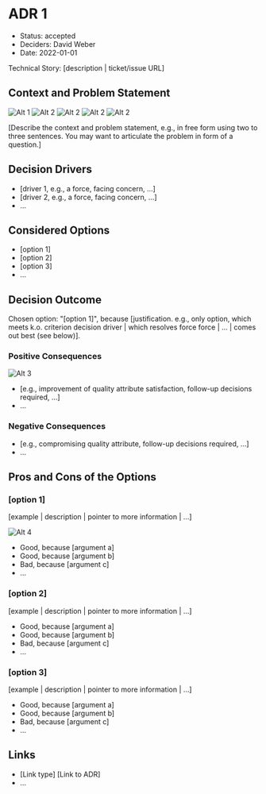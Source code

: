 # ADR 1

* Status: accepted
* Deciders: David Weber
* Date: 2022-01-01

Technical Story: [description | ticket/issue URL] <!-- optional -->

## Context and Problem Statement

![Alt 1](https://via.placeholder.com/150)
![Alt 2](https://via.placeholder.com/270)
![Alt 2](https://source.unsplash.com/Volo9FYUAzU/1620x1080)
![Alt 2](https://cdn.photoswipe.com/photoswipe-demo-images/photos/2/img-2500.jpg)
![Alt 2](https://cdn.photoswipe.com/photoswipe-demo-images/photos/3/img-2500.jpg)

[Describe the context and problem statement, e.g., in free form using two to three sentences. You may want to articulate the problem in form of a question.]

## Decision Drivers <!-- optional -->

* [driver 1, e.g., a force, facing concern, …]
* [driver 2, e.g., a force, facing concern, …]
* … <!-- numbers of drivers can vary -->

## Considered Options

* [option 1]
* [option 2]
* [option 3]
* … <!-- numbers of options can vary -->

## Decision Outcome

Chosen option: "[option 1]", because [justification. e.g., only option, which meets k.o. criterion decision driver | which resolves force force | … | comes out best (see below)].

### Positive Consequences <!-- optional -->

![Alt 3](https://via.placeholder.com/300)

* [e.g., improvement of quality attribute satisfaction, follow-up decisions required, …]
* …

### Negative Consequences <!-- optional -->

* [e.g., compromising quality attribute, follow-up decisions required, …]
* …

## Pros and Cons of the Options <!-- optional -->

### [option 1]

[example | description | pointer to more information | …] <!-- optional -->

![Alt 4](https://via.placeholder.com/450)

* Good, because [argument a]
* Good, because [argument b]
* Bad, because [argument c]
* … <!-- numbers of pros and cons can vary -->

### [option 2]

[example | description | pointer to more information | …] <!-- optional -->

* Good, because [argument a]
* Good, because [argument b]
* Bad, because [argument c]
* … <!-- numbers of pros and cons can vary -->

### [option 3]

[example | description | pointer to more information | …] <!-- optional -->

* Good, because [argument a]
* Good, because [argument b]
* Bad, because [argument c]
* … <!-- numbers of pros and cons can vary -->

## Links <!-- optional -->

* [Link type] [Link to ADR] <!-- example: Refined by [ADR-0005](0005-example.md) -->
* … <!-- numbers of links can vary -->
